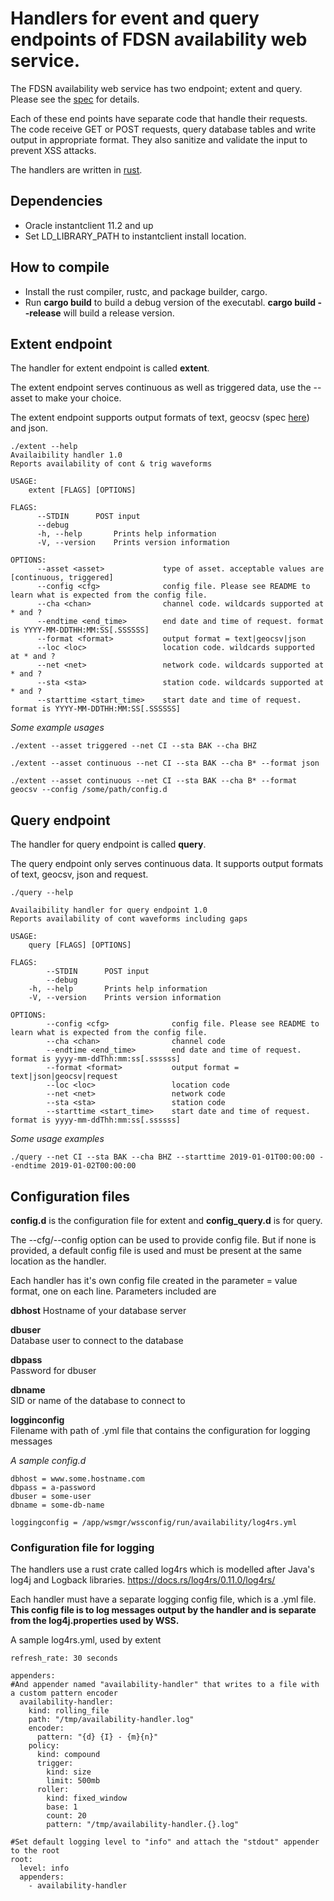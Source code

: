 # Handlers for event and query endpoints of FDSN availability web service.

The FDSN availability web service has two endpoint; extent and query. Please see the [spec](https://fdsn.org/webservices/fdsnws-availability-1.0.pdf) for details.  

Each of these end points have separate code that handle their requests. The code receive GET or POST requests, query database tables and write output in appropriate format. They also sanitize and validate the input to prevent XSS attacks.  

The handlers are written in [rust](https://www.rust-lang.org/).  
  

## Dependencies  

  * Oracle instantclient 11.2 and up
  * Set LD_LIBRARY_PATH to instantclient install location.


## How to compile  

  * Install the rust compiler, rustc, and package builder, cargo.
  * Run **cargo build** to build a debug version of the executabl. **cargo build --release** will build a release version.
  

## Extent endpoint

The handler for extent endpoint is called **extent**. 

The extent endpoint serves continuous as well as triggered data, use the --asset to make your choice.  

The extent endpoint supports output formats of text, geocsv (spec [here](http://geows.ds.iris.edu/documents/GeoCSV.pdf)) and json. 

```
./extent --help
Availaibility handler 1.0
Reports availability of cont & trig waveforms

USAGE:
    extent [FLAGS] [OPTIONS]
	
FLAGS:
      --STDIN      POST input
      --debug      
      -h, --help       Prints help information
      -V, --version    Prints version information
							
OPTIONS:
      --asset <asset>             type of asset. acceptable values are [continuous, triggered]
      --config <cfg>              config file. Please see README to learn what is expected from the config file.
      --cha <chan>                channel code. wildcards supported at * and ?
      --endtime <end_time>        end date and time of request. format is YYYY-MM-DDTHH:MM:SS[.SSSSSS]
      --format <format>           output format = text|geocsv|json
      --loc <loc>                 location code. wildcards supported at * and ?
      --net <net>                 network code. wildcards supported at * and ?
      --sta <sta>                 station code. wildcards supported at * and ?
      --starttime <start_time>    start date and time of request. format is YYYY-MM-DDTHH:MM:SS[.SSSSSS]																									
```

*Some example usages*  
  
```  
./extent --asset triggered --net CI --sta BAK --cha BHZ 

./extent --asset continuous --net CI --sta BAK --cha B* --format json

./extent --asset continuous --net CI --sta BAK --cha B* --format geocsv --config /some/path/config.d
```
  
  
## Query endpoint

The handler for query endpoint is called **query**.  

The query endpoint only serves continuous data. It supports output formats of text, geocsv, json and request. 

```
./query --help  

Availaibility handler for query endpoint 1.0  
Reports availability of cont waveforms including gaps  

USAGE:
    query [FLAGS] [OPTIONS]

FLAGS:
        --STDIN      POST input
        --debug
    -h, --help       Prints help information
    -V, --version    Prints version information

OPTIONS:
        --config <cfg>              config file. Please see README to learn what is expected from the config file.
        --cha <chan>                channel code
		--endtime <end_time>        end date and time of request. format is yyyy-mm-ddThh:mm:ss[.ssssss]
		--format <format>           output format = text|json|geocsv|request
		--loc <loc>                 location code
		--net <net>                 network code
		--sta <sta>                 station code
		--starttime <start_time>    start date and time of request. format is yyyy-mm-ddThh:mm:ss[.ssssss]
```

*Some usage examples*  

```
./query --net CI --sta BAK --cha BHZ --starttime 2019-01-01T00:00:00 --endtime 2019-01-02T00:00:00
```


## Configuration files

**config.d** is the configuration file for extent and **config_query.d** is for query.  

The --cfg/--config option can be used to provide config file. But if none is provided, a default config file is used and must be present at the same location as the handler.

Each handler has it's own config file created in the parameter = value format, one on each line. Parameters included are  

**dbhost** 
Hostname of your database server  

**dbuser**  
Database user to connect to the database  

**dbpass**  
Password for dbuser  

**dbname**  
SID or name of the database to connect to  

**logginconfig**  
Filename with path of .yml file that contains the configuration for logging messages  

*A sample config.d*  

```
dbhost = www.some.hostname.com
dbpass = a-password
dbuser = some-user
dbname = some-db-name

loggingconfig = /app/wsmgr/wssconfig/run/availability/log4rs.yml
```
  
  
  
### Configuration file for logging    

The handlers use a rust crate called log4rs which is modelled after Java's log4j and Logback libraries. https://docs.rs/log4rs/0.11.0/log4rs/  

Each handler must have a separate logging config file, which is a .yml file. **This config file is to log messages output by the handler and is separate from the log4j.properties used by WSS.**   

A sample log4rs.yml, used by extent

```
refresh_rate: 30 seconds

appenders:
#And appender named "availability-handler" that writes to a file with a custom pattern encoder
  availability-handler:
    kind: rolling_file
    path: "/tmp/availability-handler.log"
    encoder:
      pattern: "{d} {I} - {m}{n}"
    policy:
      kind: compound
      trigger:
        kind: size
        limit: 500mb
      roller:
        kind: fixed_window
        base: 1
        count: 20
        pattern: "/tmp/availability-handler.{}.log"

#Set default logging level to "info" and attach the "stdout" appender to the root
root:
  level: info
  appenders:
    - availability-handler
```
